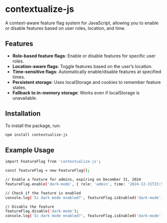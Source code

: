 # contextualize-js

A context-aware feature flag system for JavaScript, allowing you to enable or disable features based on user roles, location, and time.

## Features

- **Role-based feature flags**: Enable or disable features for specific user roles.
- **Location-aware flags**: Toggle features based on the user’s location.
- **Time-sensitive flags**: Automatically enable/disable features at specified times.
- **Persistent storage**: Uses localStorage and cookies to remember feature states.
- **Fallback to in-memory storage**: Works even if localStorage is unavailable.

## Installation

To install the package, run:

```bash
npm install contextualize-js
```

## Example Usage 
```bash
import FeatureFlag from 'contextualize-js';

const featureFlag = new FeatureFlag();

// Enable a feature for admins, expiring on December 31, 2024
featureFlag.enable('dark-mode', { role: 'admin', time: '2024-12-31T23:59:59Z' });

// Check if the feature is enabled
console.log('Is dark mode enabled?', featureFlag.isEnabled('dark-mode')); // true

// Disable the feature
featureFlag.disable('dark-mode');
console.log('Is dark mode enabled?', featureFlag.isEnabled('dark-mode')); // false
```